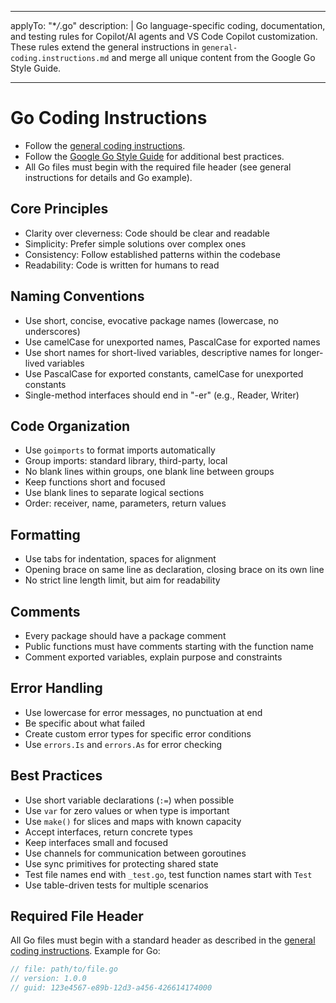 <!-- file: .github/instructions/go.instructions.md -->
<!-- version: 1.2.1 -->
<!-- guid: 4f5a6b7c-8d9e-0f1a-2b3c-4d5e6f7a8b9c -->
<!-- DO NOT EDIT: This file is managed centrally in ghcommon repository -->
<!-- To update: Create an issue/PR in jdfalk/ghcommon -->

<!-- prettier-ignore-start -->
<!-- markdownlint-disable -->
---

applyTo: "\*_/_.go"
description: |
Go language-specific coding, documentation, and testing rules for Copilot/AI agents and VS Code Copilot customization. These rules extend the general instructions in `general-coding.instructions.md` and merge all unique content from the Google Go Style Guide.

---
<!-- markdownlint-enable -->
<!-- prettier-ignore-end -->

# Go Coding Instructions

- Follow the [general coding instructions](general-coding.instructions.md).
- Follow the
  [Google Go Style Guide](https://google.github.io/styleguide/go/index.html) for
  additional best practices.
- All Go files must begin with the required file header (see general
  instructions for details and Go example).

## Core Principles

- Clarity over cleverness: Code should be clear and readable
- Simplicity: Prefer simple solutions over complex ones
- Consistency: Follow established patterns within the codebase
- Readability: Code is written for humans to read

## Naming Conventions

- Use short, concise, evocative package names (lowercase, no underscores)
- Use camelCase for unexported names, PascalCase for exported names
- Use short names for short-lived variables, descriptive names for longer-lived
  variables
- Use PascalCase for exported constants, camelCase for unexported constants
- Single-method interfaces should end in "-er" (e.g., Reader, Writer)

## Code Organization

- Use `goimports` to format imports automatically
- Group imports: standard library, third-party, local
- No blank lines within groups, one blank line between groups
- Keep functions short and focused
- Use blank lines to separate logical sections
- Order: receiver, name, parameters, return values

## Formatting

- Use tabs for indentation, spaces for alignment
- Opening brace on same line as declaration, closing brace on its own line
- No strict line length limit, but aim for readability

## Comments

- Every package should have a package comment
- Public functions must have comments starting with the function name
- Comment exported variables, explain purpose and constraints

## Error Handling

- Use lowercase for error messages, no punctuation at end
- Be specific about what failed
- Create custom error types for specific error conditions
- Use `errors.Is` and `errors.As` for error checking

## Best Practices

- Use short variable declarations (`:=`) when possible
- Use `var` for zero values or when type is important
- Use `make()` for slices and maps with known capacity
- Accept interfaces, return concrete types
- Keep interfaces small and focused
- Use channels for communication between goroutines
- Use sync primitives for protecting shared state
- Test file names end with `_test.go`, test function names start with `Test`
- Use table-driven tests for multiple scenarios

## Required File Header

All Go files must begin with a standard header as described in the
[general coding instructions](general-coding.instructions.md). Example for Go:

```go
// file: path/to/file.go
// version: 1.0.0
// guid: 123e4567-e89b-12d3-a456-426614174000
```
